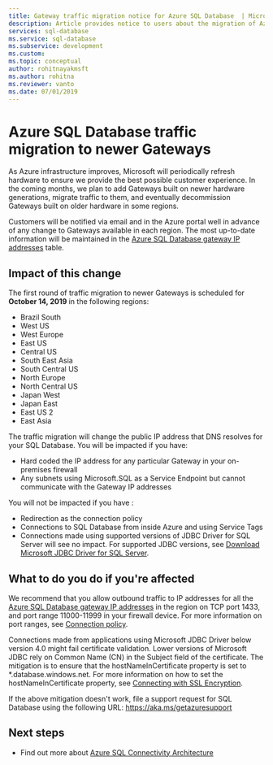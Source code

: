 ```yaml
---
title: Gateway traffic migration notice for Azure SQL Database  | Microsoft Docs
description: Article provides notice to users about the migration of Azure SQL Database Gateways IP addresses
services: sql-database
ms.service: sql-database
ms.subservice: development
ms.custom: 
ms.topic: conceptual
author: rohitnayakmsft
ms.author: rohitna
ms.reviewer: vanto
ms.date: 07/01/2019
---
```

# Azure SQL Database traffic migration to newer Gateways

As Azure infrastructure improves, Microsoft will periodically refresh hardware to ensure we provide the best possible customer experience. In the coming months, we plan to add Gateways built on newer hardware generations, migrate traffic to them, and eventually decommission Gateways built on older hardware in some regions.  

Customers will be notified via email and in the Azure portal well in advance of any change to Gateways available in each region. The most up-to-date information will be maintained in the [Azure SQL Database gateway IP addresses](sql-database-connectivity-architecture.md#azure-sql-database-gateway-ip-addresses) table.

## Impact of this change

The first round of traffic migration to newer Gateways  is scheduled for **October 14, 2019** in the following regions:
- Brazil South
- West US
- West Europe
- East US
- Central US
- South East Asia
- South Central US
- North Europe
- North Central US
- Japan West
- Japan East
- East US 2
- East Asia

The traffic migration will change the public IP address that DNS resolves for your SQL Database.
You will be impacted if you have:
- Hard coded the IP address for any particular Gateway in your on-premises firewall
- Any subnets using Microsoft.SQL as a Service Endpoint but cannot communicate with the Gateway IP addresses

You will not be impacted if you have :
- Redirection as the connection policy
- Connections to SQL Database from inside Azure and using Service Tags
- Connections made using supported versions of JDBC Driver for SQL Server will see no impact. For supported JDBC versions, see [Download Microsoft JDBC Driver for SQL Server](/sql/connect/jdbc/download-microsoft-jdbc-driver-for-sql-server).

## What to do you do if you're affected

We recommend that you allow outbound traffic to IP addresses for all the [Azure SQL Database gateway IP addresses](sql-database-connectivity-architecture.md#azure-sql-database-gateway-ip-addresses) in the region on TCP port 1433, and port range 11000-11999 in your firewall device. For more information on port ranges, see [Connection policy](sql-database-connectivity-architecture.md#connection-policy).

Connections made from applications using Microsoft JDBC Driver below version 4.0 might fail certificate validation. Lower versions of Microsoft JDBC rely on Common Name (CN) in the Subject field of the certificate. The mitigation is to ensure that the hostNameInCertificate property is set to *.database.windows.net. For more information on how to set the hostNameInCertificate property, see [Connecting with SSL Encryption](/sql/connect/jdbc/connecting-with-ssl-encryption).

If the above mitigation doesn't work, file a support request for SQL Database using the following URL: https://aka.ms/getazuresupport

## Next steps

- Find out more about [Azure SQL Connectivity Architecture](sql-database-connectivity-architecture.md)